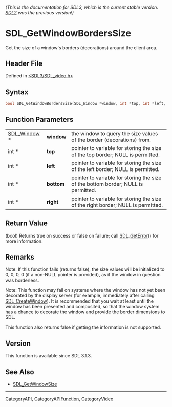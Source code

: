 ###### (This is the documentation for SDL3, which is the current stable version. [SDL2](https://wiki.libsdl.org/SDL2/) was the previous version!)
# SDL_GetWindowBordersSize

Get the size of a window's borders (decorations) around the client area.

## Header File

Defined in [<SDL3/SDL_video.h>](https://github.com/libsdl-org/SDL/blob/main/include/SDL3/SDL_video.h)

## Syntax

```c
bool SDL_GetWindowBordersSize(SDL_Window *window, int *top, int *left, int *bottom, int *right);
```

## Function Parameters

|                            |            |                                                                                   |
| -------------------------- | ---------- | --------------------------------------------------------------------------------- |
| [SDL_Window](SDL_Window) * | **window** | the window to query the size values of the border (decorations) from.             |
| int *                      | **top**    | pointer to variable for storing the size of the top border; NULL is permitted.    |
| int *                      | **left**   | pointer to variable for storing the size of the left border; NULL is permitted.   |
| int *                      | **bottom** | pointer to variable for storing the size of the bottom border; NULL is permitted. |
| int *                      | **right**  | pointer to variable for storing the size of the right border; NULL is permitted.  |

## Return Value

(bool) Returns true on success or false on failure; call
[SDL_GetError](SDL_GetError)() for more information.

## Remarks

Note: If this function fails (returns false), the size values will be
initialized to 0, 0, 0, 0 (if a non-NULL pointer is provided), as if the
window in question was borderless.

Note: This function may fail on systems where the window has not yet been
decorated by the display server (for example, immediately after calling
[SDL_CreateWindow](SDL_CreateWindow)). It is recommended that you wait at
least until the window has been presented and composited, so that the
window system has a chance to decorate the window and provide the border
dimensions to SDL.

This function also returns false if getting the information is not
supported.

## Version

This function is available since SDL 3.1.3.

## See Also

- [SDL_GetWindowSize](SDL_GetWindowSize)

----
[CategoryAPI](CategoryAPI), [CategoryAPIFunction](CategoryAPIFunction), [CategoryVideo](CategoryVideo)

